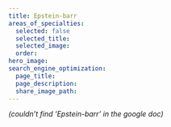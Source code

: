 ```yaml
---
title: Epstein-barr
areas_of_specialties:
  selected: false
  selected_title:
  selected_image:
  order:
hero_image:
search_engine_optimization:
  page_title:
  page_description:
  share_image_path:
---
```


*(couldn’t find ‘Epstein-barr’ in the google doc)*
